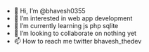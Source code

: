 - 👋 Hi, I’m @bhavesh0355
- 👀 I’m interested in web app development
- 🌱 I’m currently learning js php sqlite
- 💞️ I’m looking to collaborate on nothing yet
- 📫 How to reach me twitter bhavesh_thedev


<!---
bhavesh0355/bhavesh0355 is a ✨ special ✨ repository because its `README.md` (this file) appears on your GitHub profile.
You can click the Preview link to take a look at your changes.
--->
